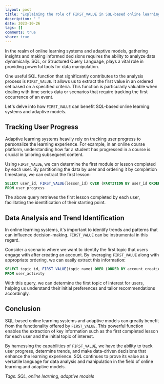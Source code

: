 ```yaml
---
layout: post
title: "Explaining the role of FIRST_VALUE in SQL-based online learning systems and adaptive models"
description: " "
date: 2023-10-26
tags: []
comments: true
share: true
---
```


In the realm of online learning systems and adaptive models, gathering insights and making informed decisions requires the ability to analyze data dynamically. SQL, or Structured Query Language, plays a vital role in providing powerful tools for data manipulation.

One useful SQL function that significantly contributes to the analysis process is `FIRST_VALUE`. It allows us to extract the first value in an ordered set based on a specified criteria. This function is particularly valuable when dealing with time series data or scenarios that require tracking the first occurrence of an event.

Let's delve into how `FIRST_VALUE` can benefit SQL-based online learning systems and adaptive models.

## Tracking User Progress

Adaptive learning systems heavily rely on tracking user progress to personalize the learning experience. For example, in an online course platform, understanding how far a student has progressed in a course is crucial in tailoring subsequent content.

Using `FIRST_VALUE`, we can determine the first module or lesson completed by each user. By partitioning the data by user and ordering it by completion timestamp, we can extract the first lesson:

```sql
SELECT user_id, FIRST_VALUE(lesson_id) OVER (PARTITION BY user_id ORDER BY completion_timestamp)
FROM user_progress
```

The above query retrieves the first lesson completed by each user, facilitating the identification of their starting point.

## Data Analysis and Trend Identification

In online learning systems, it's important to identify trends and patterns that can influence decision-making. `FIRST_VALUE` can be instrumental in this regard.

Consider a scenario where we want to identify the first topic that users engage with after creating an account. By leveraging `FIRST_VALUE` along with appropriate ordering, we can easily extract this information:

```sql
SELECT topic_id, FIRST_VALUE(topic_name) OVER (ORDER BY account_creation_date)
FROM user_activity
```

With this query, we can determine the first topic of interest for users, helping us understand their initial preferences and tailor recommendations accordingly.

## Conclusion

SQL-based online learning systems and adaptive models can greatly benefit from the functionality offered by `FIRST_VALUE`. This powerful function enables the extraction of key information such as the first completed lesson for each user and the initial topic of interest.

By harnessing the capabilities of `FIRST_VALUE`, we have the ability to track user progress, determine trends, and make data-driven decisions that enhance the learning experience. SQL continues to prove its value as a versatile language for data analysis and manipulation in the field of online learning and adaptive models.

*Tags: SQL, online learning, adaptive models*